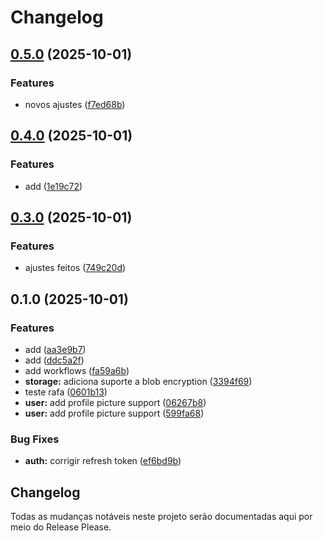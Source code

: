 # Changelog

## [0.5.0](https://github.com/rafaveloso23/sematic-versioning/compare/v0.4.0...v0.5.0) (2025-10-01)


### Features

* novos ajustes ([f7ed68b](https://github.com/rafaveloso23/sematic-versioning/commit/f7ed68bc0f05007e3f1e4d25fd7b95295843f67c))

## [0.4.0](https://github.com/rafaveloso23/sematic-versioning/compare/v0.3.0...v0.4.0) (2025-10-01)


### Features

* add ([1e19c72](https://github.com/rafaveloso23/sematic-versioning/commit/1e19c729215444256e6ac849949f4a2f4f1a6841))

## [0.3.0](https://github.com/rafaveloso23/sematic-versioning/compare/v0.2.0...v0.3.0) (2025-10-01)


### Features

* ajustes feitos ([749c20d](https://github.com/rafaveloso23/sematic-versioning/commit/749c20dab08bb1b15669d3749d155f5e9989822a))

## 0.1.0 (2025-10-01)


### Features

* add ([aa3e9b7](https://github.com/rafaveloso23/sematic-versioning/commit/aa3e9b74d5f37ef40fef8d7ff009e6cd328cb6c3))
* add ([ddc5a2f](https://github.com/rafaveloso23/sematic-versioning/commit/ddc5a2f4d184fddcf7dfde8cfbd9b0267c2f0d72))
* add workflows ([fa59a6b](https://github.com/rafaveloso23/sematic-versioning/commit/fa59a6b6aa275618ce7e913802b80ee9785499ff))
* **storage:** adiciona suporte a blob encryption ([3394f69](https://github.com/rafaveloso23/sematic-versioning/commit/3394f69cfe31cff3b347f557493297bc8918c27a))
* teste rafa ([0601b13](https://github.com/rafaveloso23/sematic-versioning/commit/0601b136b4c186c642fa4ce4f24a7387d1fc88c3))
* **user:** add profile picture support ([06267b8](https://github.com/rafaveloso23/sematic-versioning/commit/06267b84e7a8f09ce17a8499eefff0a104f8c873))
* **user:** add profile picture support ([599fa68](https://github.com/rafaveloso23/sematic-versioning/commit/599fa68ccbdba6df8abf1b06bd5f77b91688d6eb))


### Bug Fixes

* **auth:** corrigir refresh token ([ef6bd9b](https://github.com/rafaveloso23/sematic-versioning/commit/ef6bd9b6d1ed56999d3b67df2548e4e84077cf7f))

## Changelog

Todas as mudanças notáveis neste projeto serão documentadas aqui por meio do Release Please.
